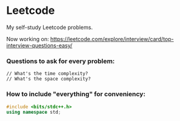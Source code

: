 # Leetcode
My self-study Leetcode problems.

Now working on: https://leetcode.com/explore/interview/card/top-interview-questions-easy/

### Questions to ask for every problem:
```
// What's the time complexity?
// What's the space complexity?
```

### How to include "everything" for conveniency:
```C++ 
#include <bits/stdc++.h>
using namespace std;
```
